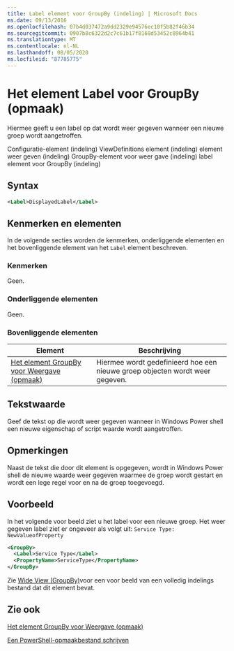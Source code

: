 ```yaml
---
title: Label element voor GroupBy (indeling) | Microsoft Docs
ms.date: 09/13/2016
ms.openlocfilehash: 07b4d037472a9dd2329e94576ec10f5b82f46b34
ms.sourcegitcommit: 0907b8c6322d2c7c61b17f8168d53452c8964b41
ms.translationtype: MT
ms.contentlocale: nl-NL
ms.lasthandoff: 08/05/2020
ms.locfileid: "87785775"
---
```

# <a name="label-element-for-groupby-format"></a>Het element Label voor GroupBy (opmaak)

Hiermee geeft u een label op dat wordt weer gegeven wanneer een nieuwe groep wordt aangetroffen.

Configuratie-element (indeling) ViewDefinitions element (indeling) element weer geven (indeling) GroupBy-element voor weer gave (indeling) label element voor GroupBy (indeling)

## <a name="syntax"></a>Syntax

```xml
<Label>DisplayedLabel</Label>
```

## <a name="attributes-and-elements"></a>Kenmerken en elementen

In de volgende secties worden de kenmerken, onderliggende elementen en het bovenliggende element van het `Label` element beschreven.

### <a name="attributes"></a>Kenmerken

Geen.

### <a name="child-elements"></a>Onderliggende elementen

Geen.

### <a name="parent-elements"></a>Bovenliggende elementen

|Element|Beschrijving|
|-------------|-----------------|
|[Het element GroupBy voor Weergave (opmaak)](./groupby-element-for-view-format.md)|Hiermee wordt gedefinieerd hoe een nieuwe groep objecten wordt weer gegeven.|

## <a name="text-value"></a>Tekstwaarde

Geef de tekst op die wordt weer gegeven wanneer in Windows Power shell een nieuwe eigenschap of script waarde wordt aangetroffen.

## <a name="remarks"></a>Opmerkingen

Naast de tekst die door dit element is opgegeven, wordt in Windows Power shell de nieuwe waarde weer gegeven waarmee de groep wordt gestart en wordt een lege regel voor en na de groep toegevoegd.

## <a name="example"></a>Voorbeeld

In het volgende voor beeld ziet u het label voor een nieuwe groep. Het weer gegeven label ziet er ongeveer als volgt uit: `Service Type: NewValueofProperty`

```xml
<GroupBy>
  <Label>Service Type</Label>
  <PropertyName>ServiceType</PropertyName>
</GroupBy>

```

Zie [Wide View (GroupBy)](./wide-view-groupby.md)voor een voor beeld van een volledig indelings bestand dat dit element bevat.

## <a name="see-also"></a>Zie ook

[Het element GroupBy voor Weergave (opmaak)](./groupby-element-for-view-format.md)

[Een PowerShell-opmaakbestand schrijven](./writing-a-powershell-formatting-file.md)
